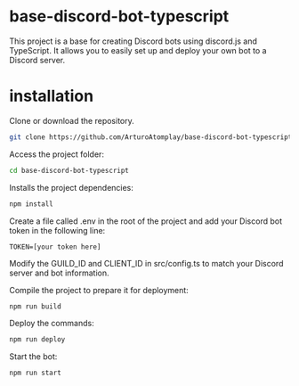 # base-discord-bot-typescript
This project is a base for creating Discord bots using discord.js and TypeScript. It allows you to easily set up and deploy your own bot to a Discord server.

# installation
Clone or download the repository.
```bash
git clone https://github.com/ArturoAtomplay/base-discord-bot-typescript.git
```

Access the project folder:
```bash
cd base-discord-bot-typescript
```

Installs the project dependencies:
```bash
npm install
```

Create a file called .env in the root of the project and add your Discord bot token in the following line:
```
TOKEN=[your token here]
```

Modify the GUILD_ID and CLIENT_ID in src/config.ts to match your Discord server and bot information.

Compile the project to prepare it for deployment:
```bash
npm run build
```

Deploy the commands:
```bash
npm run deploy
```

Start the bot:
```bash
npm run start
```
